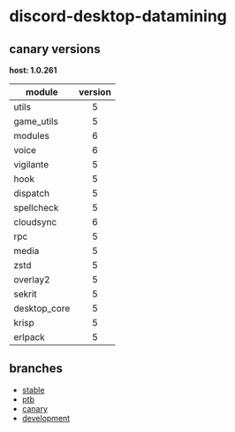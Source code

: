 # discord-desktop-datamining

## canary versions

**host: 1.0.261**

| module | version |
| ------ | :-----: |
| utils | 5 |
| game_utils | 5 |
| modules | 6 |
| voice | 6 |
| vigilante | 5 |
| hook | 5 |
| dispatch | 5 |
| spellcheck | 5 |
| cloudsync | 6 |
| rpc | 5 |
| media | 5 |
| zstd | 5 |
| overlay2 | 5 |
| sekrit | 5 |
| desktop_core | 5 |
| krisp | 5 |
| erlpack | 5 |

## branches

- [stable](https://github.com/OpenAsar/discord-desktop-datamining/tree/stable)
- [ptb](https://github.com/OpenAsar/discord-desktop-datamining/tree/ptb)
- [canary](https://github.com/OpenAsar/discord-desktop-datamining/tree/canary)
- [development](https://github.com/OpenAsar/discord-desktop-datamining/tree/development)